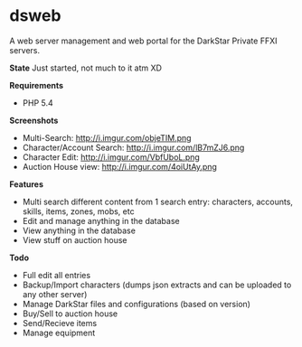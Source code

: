 dsweb
=====

A web server management and web portal for the DarkStar Private FFXI servers.

**State**
Just started, not much to it atm XD

**Requirements**
- PHP 5.4

**Screenshots**
- Multi-Search: http://i.imgur.com/objeTIM.png
- Character/Account Search: http://i.imgur.com/lB7mZJ6.png
- Character Edit: http://i.imgur.com/VbfUboL.png
- Auction House view: http://i.imgur.com/4oiUtAy.png

**Features**
- Multi search different content from 1 search entry: characters, accounts, skills, items, zones, mobs, etc
- Edit and manage anything in the database
- View anything in the database
- View stuff on auction house

**Todo**
- Full edit all entries
- Backup/Import characters (dumps json extracts and can be uploaded to any other server)
- Manage DarkStar files and configurations (based on version)
- Buy/Sell to auction house
- Send/Recieve items
- Manage equipment
